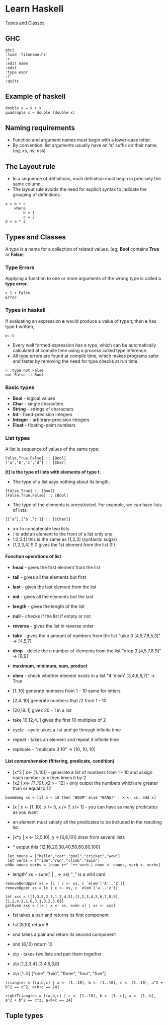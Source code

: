 # Learn Haskell

[Types and Classes](#types-and-classes)

## GHC 
```
ghci
:load 'filename.hs'
:r
:edit name
:edit
:type expr
:?
:quits
```

## Example of haskell 
```
double x = x + x
quadruple x = double (double x)
```

## Naming requirements
- Function and argument names must begin with a lower-case letter.
- By convention, list arguments usually have an **'s'** suffix on their name. (eg; xs, ns, nss)

## The Layout rule
- In a sequence of definitions, each definition must begin in precisely the same column.
- The layout rule avoids the need for explicit syntax to indicate the grouping of definitions.
``` 
a = b + c
    where
        b = 1
        c = 2
d = a * 2 
```

## Types and Classes
A type is a name for a collection of related values. (eg; **Bool** contains **True** or 
**False**)  

### Type Errors
Applying  a function to one or more arguments of the wrong type is called a **type error.**

```
> 1 + False
Error
```

### Types in haskell
If evaluating an expression **e** would produce a value of type **t**, then **e** has type **t** written,
```
e::t
```
- Every well formed expression has a type, which can be automatically calculated at compile time using a process called type inference.
- All type errors are found at compile time, which makes programs safer and faster by removing the need for type checks at run time.
```
> :type not False
not False :: Bool
```

### Basic types
- **Bool** - logical values
- **Char** - single characters
- **String** - strings of characters
- **Int** - fixed-precision integers
- **Integer** - arbitrary-precision integers
- **Float** - floating-point numbers

### List types
A list is sequence of values of the same type:
```
False,True,False] :: [Bool]
[’a’,’b’,’c’,’d’] :: [Char]
```
**[t] is the type of lists with elements of type t.**

- The type of a list says nothing about its length.
```
[False,True] :: [Bool]
[False,True,False] :: [Bool]
```
- The type of the elements is unrestricted.  For example, we can have lists of lists:
```
[[’a’],[’b’,’c’]] :: [[Char]]
```
- **++** to concatenate two lists
- **:** to add an element to the front of a list only one 
- 1:2:3:[] this is the same as [1,2,3] (syntactic sugar)
- [1,2,3,4] !! 0 gives the 1st element from the list (!!)

#### Function operations of list
- **head** - gives the first element from the list
- **tail** - gives all the elements but first
- **last** - gives the last element from the list
- **init** - gives all the elements but the last
- **length** - gives the length of the list
- **null** - checks if the list if empty or not
- **reverse** - gives the list in reverse order
- **take** - gives the n amount of numbers from the list "take 3 [4,5,7,8,5,3]" -> [4,5,7]
- **drop** - delete the n number of elements from the list "drop 3 [4,5,7,8,9]" -> [8,9] 
- **maximum**, **minimum**, **sum**, **product**
- **elem** - check whether element exists in a list "4 'elem' [3,4,6,8,7]" -> True


- [1..10] generate numbers from 1 - 10 same for letters
- [2,4..10] generate numbers that /2 from 1 - 10 
- [20,19..1] gives 20 - 1 in a list
- take 10 [2,4..] gives the first 10 multiples of 2

- cycle - cycle takes a list and go through infinite time
- repeat - takes an element and repeat it infinite time
- replicate - "replicate 3 10" -> [10, 10, 10]

#### List comprehension (filtering, predicate, condition) 
- [x*2 | x<- [1..10]] - generate a list of numbers from 1 - 10 and assign each number to x then times it by 2
- [x*2 | x<- [1..10], x*2 >= 12] - only output the numbers which are greater than or equal to 12
```
boomBang xs = [if x < 10 then "BOOM" else "BANG!" | x <- xs, odd x]
```
- [x | x <- [1..10], x /= 5, x /= 7, x/= 1] - you can have as many predicates as you want
- an element must satisfy all the predicates to be included in the resulting list

- [x*y | x <- [2,5,10], y <-[6,8,10]] draw from several lists 
- ^ output this [12,16,20,30,40,50,60,80,100]
```
 let nouns = ["hello","car","pool","cricket","wow"]
 let verbs = ["ride","run","climb","swim"]
ohNo nouns verbs = [noun ++" "++ verb | noun <- nouns, verb <- verbs]
```
- length' xs = sum(1 | _ <- xs) "_" is a wild card
```
removeNonUpper xs = [c | c <- xs, c `elem`['A'..'Z']]
removeUpper xs = [c | c <- xs, c `elem`['a'..'z']]
```
```
let xxs = [[1,3,5,2,3,1,2,4,5],[1,2,3,4,5,6,7,8,9],[1,2,4,2,1,6,3,1,3,2,3,6]] 
getEven xxs = [[x | x <- xs, even x] | xs <- xxs]
```

- fst takes a pair and returns its first component
- fst (8,10) return 8 

- snd takes a pair and return its second component
- snd (8,10) return 10

- zip - takes two lists and pair them together
- zip [1,2,3,4] [3,4,5,3,8]
- zip [1..5] ["one", "two", "three", "four", "five"]
```
triangles = [(a,b,c) | a <- [1..10], b <- [1..10], c <- [1..10], a^2 + b^2 == c^2, a+b+c == 24]

rightTriangles = [(a,b,c) | c <- [1..10], b <- [1..c], a <- [1..b], a^2 + b^2 == c^2, a+b+c == 24]
```
## Tuple types

